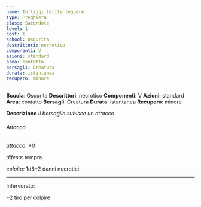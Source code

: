 ```yaml
---
name: Infliggi ferite leggere
type: Preghiera
class: Sacerdote
level: 1
cost: 1
school: Oscurita
descrittori: necrotico
componenti: V
azioni: standard
area: contatto
bersagli: Creatura
durata: istantanea
recupero: minore
---
```

**Scuola**: Oscurita
**Descrittori**: necrotico
**Componenti**: V
**Azioni**: standard
**Area**: contatto
**Bersagli**: Creatura
**Durata**: istantanea
**Recupero**: minore

**Descrizione**
*Il bersaglio subisce un attacco*

###### Attacco

*attacco:* +0

*difesa:* tempra

*colpito:* 1d8+2 danni necrotici

---

Infervorato:

+2 tiro per colpire